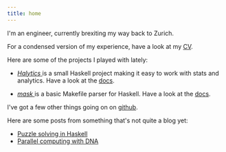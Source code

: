 ```yaml
---
title: home
---
```



I'm an engineer, currently brexiting my way back to Zurich.

For a condensed version of my experience, have a look at my <a
                        href="cv.pdf">CV</a>.<br/>

Here are some of the projects I played with lately:

 * [*Halytics* <i class="fa fa-github"></i>](http://github.com/nmattia/halytics)
   is a small Haskell project making it easy to work with stats and analytics.
   Have a look at the [docs](http://docs.nmattia.com/halytics).

 * [*mask* <i class="fa fa-github"></i>](http://github.com/nmattia/mask) is a
   basic Makefile parser for Haskell. Have a look at the
   [docs](http://docs.nmattia.com/mask).

I've got a few other things going on on [github](http://github.com/nmattia).

Here are some posts from something that's not quite a blog yet:

 * [Puzzle solving in Haskell](posts/2016-07-31-bfs-tree.html)
 * [Parallel computing with DNA](posts/2015-04-20-parallel-dna.html)
